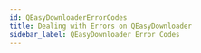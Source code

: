 ```yaml
---
id: QEasyDownloaderErrorCodes
title: Dealing with Errors on QEasyDownloader
sidebar_label: QEasyDownloader Error Codes
---
```



